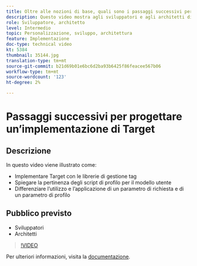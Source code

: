 ```yaml
---
title: Oltre alle nozioni di base, quali sono i passaggi successivi per la progettazione di un’implementazione di Target
description: Questo video mostra agli sviluppatori e agli architetti di Adobe Target come implementare Target con le librerie di gestione dei tag, spiegare la rilevanza degli script di profilo per il modello utente e differenziare l’utilizzo e l’applicazione di un parametro di richiesta e di un parametro di profilo.
role: Sviluppatore, architetto
level: Intermedio
topic: Personalizzazione, sviluppo, architettura
feature: Implementazione
doc-type: technical video
kt: 5384
thumbnail: 35144.jpg
translation-type: tm+mt
source-git-commit: b21d69b01e6bc6d2ba93b6425f86feacee567b06
workflow-type: tm+mt
source-wordcount: '123'
ht-degree: 2%

---
```



# Passaggi successivi per progettare un’implementazione di Target

## Descrizione

In questo video viene illustrato come:

* Implementare Target con le librerie di gestione tag
* Spiegare la pertinenza degli script di profilo per il modello utente
* Differenziare l’utilizzo e l’applicazione di un parametro di richiesta e di un parametro di profilo

## Pubblico previsto

* Sviluppatori
* Architetti

>[!VIDEO](https://video.tv.adobe.com/v/35144/?quality=12)

Per ulteriori informazioni, visita la [documentazione](https://docs.adobe.com/content/help/en/target/using/implement-target/implementing-target.html).
